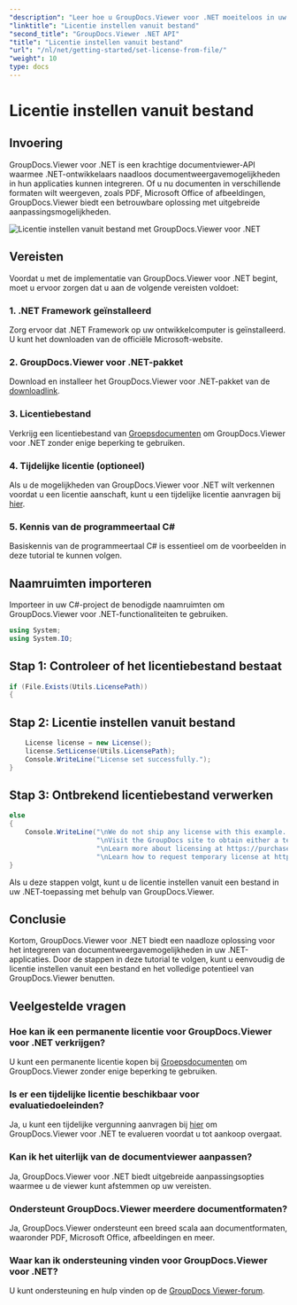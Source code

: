 ```yaml
---
"description": "Leer hoe u GroupDocs.Viewer voor .NET moeiteloos in uw applicaties kunt integreren. Stel de licentie in, bekijk documenten en pas de weergave van de viewer aan."
"linktitle": "Licentie instellen vanuit bestand"
"second_title": "GroupDocs.Viewer .NET API"
"title": "Licentie instellen vanuit bestand"
"url": "/nl/net/getting-started/set-license-from-file/"
"weight": 10
type: docs
---
```

# Licentie instellen vanuit bestand

## Invoering
GroupDocs.Viewer voor .NET is een krachtige documentviewer-API waarmee .NET-ontwikkelaars naadloos documentweergavemogelijkheden in hun applicaties kunnen integreren. Of u nu documenten in verschillende formaten wilt weergeven, zoals PDF, Microsoft Office of afbeeldingen, GroupDocs.Viewer biedt een betrouwbare oplossing met uitgebreide aanpassingsmogelijkheden.

![Licentie instellen vanuit bestand met GroupDocs.Viewer voor .NET](/viewer/getting-started/set-license-from-file.png)

## Vereisten
Voordat u met de implementatie van GroupDocs.Viewer voor .NET begint, moet u ervoor zorgen dat u aan de volgende vereisten voldoet:
### 1. .NET Framework geïnstalleerd
Zorg ervoor dat .NET Framework op uw ontwikkelcomputer is geïnstalleerd. U kunt het downloaden van de officiële Microsoft-website.
### 2. GroupDocs.Viewer voor .NET-pakket
Download en installeer het GroupDocs.Viewer voor .NET-pakket van de [downloadlink](https://releases.groupdocs.com/viewer/net/).
### 3. Licentiebestand
Verkrijg een licentiebestand van [Groepsdocumenten](https://purchase.groupdocs.com/buy) om GroupDocs.Viewer voor .NET zonder enige beperking te gebruiken.
### 4. Tijdelijke licentie (optioneel)
Als u de mogelijkheden van GroupDocs.Viewer voor .NET wilt verkennen voordat u een licentie aanschaft, kunt u een tijdelijke licentie aanvragen bij [hier](https://purchase.groupdocs.com/temporary-license/).
### 5. Kennis van de programmeertaal C#
Basiskennis van de programmeertaal C# is essentieel om de voorbeelden in deze tutorial te kunnen volgen.

## Naamruimten importeren
Importeer in uw C#-project de benodigde naamruimten om GroupDocs.Viewer voor .NET-functionaliteiten te gebruiken.

```csharp
using System;
using System.IO;
```

## Stap 1: Controleer of het licentiebestand bestaat
```csharp
if (File.Exists(Utils.LicensePath))
{
```
## Stap 2: Licentie instellen vanuit bestand
```csharp
    License license = new License();
    license.SetLicense(Utils.LicensePath);
    Console.WriteLine("License set successfully.");
}
```
## Stap 3: Ontbrekend licentiebestand verwerken
```csharp
else
{
    Console.WriteLine("\nWe do not ship any license with this example. " +
                      "\nVisit the GroupDocs site to obtain either a temporary or permanent license. " +
                      "\nLearn more about licensing at https://purchase.groupdocs.com/faqs/licensing. " +
                      "\nLearn how to request temporary license at https://purchase.groupdocs.com/temporary-license.");
}
```
Als u deze stappen volgt, kunt u de licentie instellen vanuit een bestand in uw .NET-toepassing met behulp van GroupDocs.Viewer.

## Conclusie
Kortom, GroupDocs.Viewer voor .NET biedt een naadloze oplossing voor het integreren van documentweergavemogelijkheden in uw .NET-applicaties. Door de stappen in deze tutorial te volgen, kunt u eenvoudig de licentie instellen vanuit een bestand en het volledige potentieel van GroupDocs.Viewer benutten.
## Veelgestelde vragen
### Hoe kan ik een permanente licentie voor GroupDocs.Viewer voor .NET verkrijgen?
U kunt een permanente licentie kopen bij [Groepsdocumenten](https://purchase.groupdocs.com/buy) om GroupDocs.Viewer zonder enige beperking te gebruiken.
### Is er een tijdelijke licentie beschikbaar voor evaluatiedoeleinden?
Ja, u kunt een tijdelijke vergunning aanvragen bij [hier](https://purchase.groupdocs.com/temporary-license/) om GroupDocs.Viewer voor .NET te evalueren voordat u tot aankoop overgaat.
### Kan ik het uiterlijk van de documentviewer aanpassen?
Ja, GroupDocs.Viewer voor .NET biedt uitgebreide aanpassingsopties waarmee u de viewer kunt afstemmen op uw vereisten.
### Ondersteunt GroupDocs.Viewer meerdere documentformaten?
Ja, GroupDocs.Viewer ondersteunt een breed scala aan documentformaten, waaronder PDF, Microsoft Office, afbeeldingen en meer.
### Waar kan ik ondersteuning vinden voor GroupDocs.Viewer voor .NET?
U kunt ondersteuning en hulp vinden op de [GroupDocs Viewer-forum](https://forum.groupdocs.com/c/viewer/9).